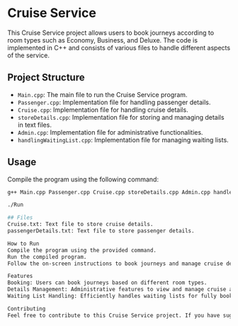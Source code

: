 # Cruise Service

This Cruise Service project allows users to book journeys according to room types such as Economy, Business, and Deluxe. The code is implemented in C++ and consists of various files to handle different aspects of the service.

## Project Structure

- `Main.cpp`: The main file to run the Cruise Service program.
- `Passenger.cpp`: Implementation file for handling passenger details.
- `Cruise.cpp`: Implementation file for handling cruise details.
- `storeDetails.cpp`: Implementation file for storing and managing details in text files.
- `Admin.cpp`: Implementation file for administrative functionalities.
- `handlingWaitingList.cpp`: Implementation file for managing waiting lists.

## Usage

Compile the program using the following command:

```bash
g++ Main.cpp Passenger.cpp Cruise.cpp storeDetails.cpp Admin.cpp handleWaitingList.cpp -o Run

./Run

## Files
Cruise.txt: Text file to store cruise details.
passengerDetails.txt: Text file to store passenger details.

How to Run
Compile the program using the provided command.
Run the compiled program.
Follow the on-screen instructions to book journeys and manage cruise details.

Features
Booking: Users can book journeys based on different room types.
Details Management: Administrative features to view and manage cruise and passenger details.
Waiting List Handling: Efficiently handles waiting lists for fully booked rooms.

Contributing
Feel free to contribute to this Cruise Service project. If you have suggestions or find any issues, please open an issue or create a pull request.
